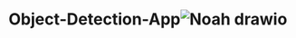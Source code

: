 # Object-Detection-App![Noah drawio](https://user-images.githubusercontent.com/47464258/164946998-12bd1b1d-4380-42e3-925d-ca77b627908f.png)
